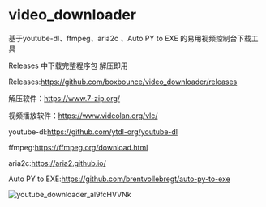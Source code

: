 # video_downloader

基于youtube-dl、ffmpeg、aria2c 、Auto PY to EXE 的易用视频控制台下载工具

Releases 中下载完整程序包 解压即用

Releases:https://github.com/boxbounce/video_downloader/releases

解压软件：https://www.7-zip.org/

视频播放软件：https://www.videolan.org/vlc/

youtube-dl:https://github.com/ytdl-org/youtube-dl

ffmpeg:https://ffmpeg.org/download.html

aria2c:https://aria2.github.io/

Auto PY to EXE:https://github.com/brentvollebregt/auto-py-to-exe

![youtube_downloader_al9fcHVVNk](https://user-images.githubusercontent.com/80934281/151287886-3e2a4fb5-e0df-4590-84e8-c2d422a54740.png)
